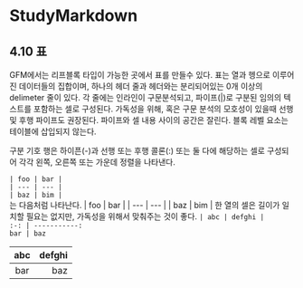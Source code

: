 # StudyMarkdown

## 4.10 표
GFM에서는 리프블록 타입이 가능한 곳에서 표를 만들수 있다.
표는 열과 헹으로 이루어진 데이터들의 집합이며, 하나의 헤더 줄과 헤더와는 분리되어있는 0개 이상의 delimeter 줄이 있다.
각 줄에는 인라인이 구문분석되고, 파이프(|)로 구분된 임의의  텍스트를 포함하는 셀로 구성된다. 가독성을 위해, 혹은 구문 분석의 모호성이 있을때 선행 및 후행 파이프도 권장된다. 파이프와 셀 내용 사이의 공간은 잘린다. 블록 레벨 요소는 테이블에 삽입되지 않는다.

구분 기호 행은 하이픈(-)과 선행 또는 후행 콜론(:) 또는 둘 다에 해당하는 셀로 구성되어 각각 왼쪽, 오른쪽 또는 가운데 정렬을 나타낸다.

`| foo | bar |` <br>
`| --- | --- |` <br>
`| baz | bim |` <br>
는 다음처럼 나타난다.
| foo | bar |
| --- | --- |
| baz | bim |
한 열의 셀은 길이가 일치할 필요는 없지만, 가독성을 위해서 맞춰주는 것이 좋다.
`| abc | defghi |`<br>
`:-: | -----------:`<br>
`bar | baz`<br>


| abc | defghi |
:-: | -----------:
bar | baz
